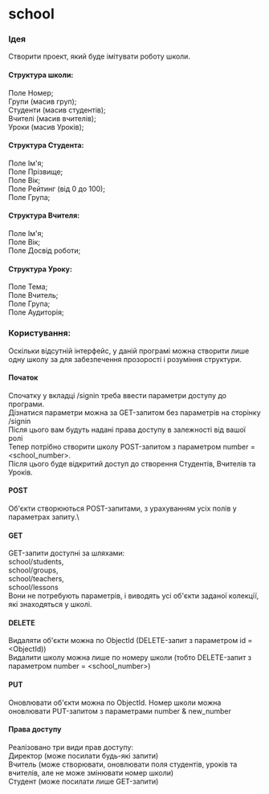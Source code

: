 # school 

### Ідея 
Створити проект, який буде імітувати роботу школи. 
#### Структура школи:
Поле Номер;\
Групи (масив груп);\
Студенти (масив студентів);\
Вчителі (масив вчителів);\
Уроки (масив Уроків);

#### Структура Студента: 
Поле Ім'я;\
Поле Прізвище;\
Поле Вік;\
Поле Рейтинг (від 0 до 100);\
Поле Група;

#### Структура Вчителя:
Поле Ім'я;\
Поле Вік;\
Поле Досвід роботи;

#### Структура Уроку:
Поле Тема;\
Поле Вчитель;\
Поле Група;\
Поле Аудиторія;

### Користування:
Оскільки відсутній інтерфейс, у даній програмі можна створити лише одну школу за для забезпечення прозорості і розуміння структури.
#### Початок
Спочатку у вкладці /signin треба ввести параметри доступу до програми.\
Дізнатися параметри можна за GET-запитом без параметрів на сторінку /signin\
Після цього вам будуть надані права доступу в залежності від вашої ролі\
Тепер потрібно створити школу POST-запитом з параметром number = <school_number>.\
Після цього буде відкритий доступ до створення Студентів, Вчителів та Уроків.
#### POST
Об'єкти створюються POST-запитами, з урахуванням усіх полів у параметрах запиту.\

#### GET
GET-запити доступні за шляхами: \
school/students,\
school/groups,\
school/teachers,\
school/lessons\
Вони не потребують параметрів, і виводять усі об'єкти заданої колекції, які знаходяться у школі.

#### DELETE 
Видаляти об'єкти можна по ObjectId (DELETE-запит з параметром id = <ObjectId)) \
Видалити школу можна лише по номеру школи (тобто DELETE-запит з параметром number = <school_number>)

#### PUT 
Оновлювати об'єкти можна по ObjectId.
Номер школи можна оновлювати PUT-запитом з параметрами number & new_number

#### Права доступу
Реалізовано три види прав доступу:\
Директор (може посилати будь-які запити)\
Вчитель (може створювати, оновлювати поля студентів, уроків та вчителів, але не може змінювати номер школи)\
Студент (може посилати лише GET-запити)




